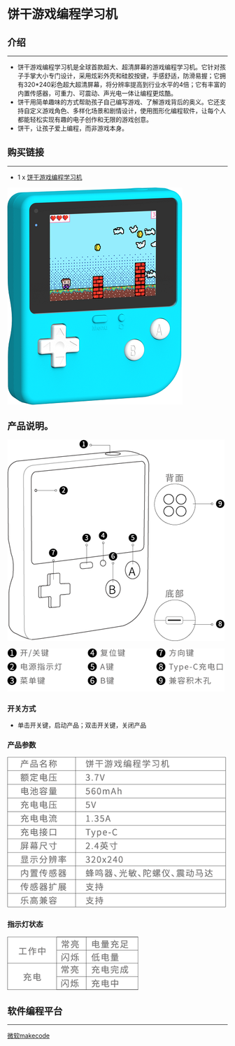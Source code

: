 # 饼干游戏编程学习机

## 介绍
---
- 饼干游戏编程学习机是全球首款超大、超清屏幕的游戏编程学习机。它针对孩子手掌大小专门设计，采用炫彩外壳和硅胶按键，手感舒适，防滑易握；它拥有320*240彩色超大超清屏幕，将分辨率提高到行业水平的4倍；它有丰富的内置传感器，可重力、可震动、声光电一体让编程更炫酷。
- 饼干用简单趣味的方式帮助孩子自己编写游戏、了解游戏背后的奥义。它还支持自定义游戏角色、多样化场景和剧情设计，使用图形化编程软件，让每个人都能轻松实现有趣的电子创作和无限的游戏创意。
- 饼干，让孩子爱上编程，而非游戏本身。

## 购买链接
---

- 1 x [饼干游戏编程学习机](https://item.taobao.com/item.htm?spm=a1z10.5-c-s.w4002-18602834185.82.51a95ccfE1IJt1&id=644090757603)




![](./images/retro-case-01-01.png)




## 产品说明。

![](./images/retro-01.png)

![](./images/retro-02.png)

### 开关方式

- 单击开关键，启动产品；双击开关键，关闭产品

### 产品参数

![](./images/retro-03.png)

### 指示灯状态

![](./images/retro-04.png)


## 软件编程平台
---
[微软makecode](https://arcade.makecode.com/)




